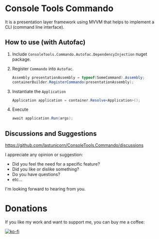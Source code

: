 # Console Tools Commando

It is a presentation layer framework using MVVM that helps to implement a CLI (command line interface).

## How to use (with Autofac)

1. Include `ConsoleTools.Commando.Autofac.DependencyInjection` nuget package.

2. Register `Commando` into `Autofac`.

   ```csharp
   Assembly presentationAssembly = typeof(SomeCommand).Assembly;
   containerBuilder.RegisterCommando(presentationAssembly);
   ```

3. Instantiate the `Application`
   ```csharp
   Application application = container.Resolve<Application>();
   ```

4. Execute

   ```csharp
   await application.Run(args);
   ```

## Discussions and Suggestions

https://github.com/lastunicorn/ConsoleTools.Commando/discussions

I appreciate any opinion or suggestion:

- Did you feel the need for a specific feature?
- Did you like or dislike something?
- Do you have questions?
- etc...

I'm looking forward to hearing from you.

# Donations

If you like my work and want to support me, you can buy me a coffee:

[![ko-fi](https://www.ko-fi.com/img/githubbutton_sm.svg)](https://ko-fi.com/Y8Y62EZ8H)


